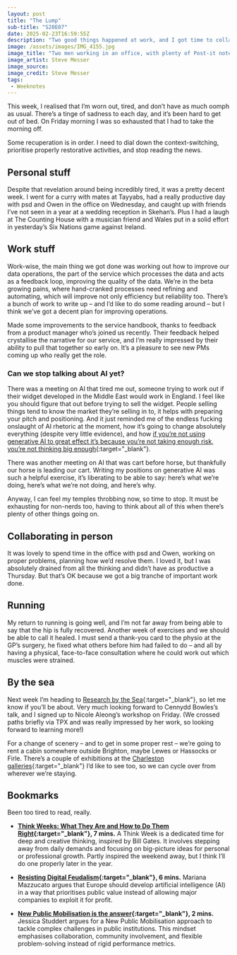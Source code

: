 ```yaml
---
layout: post
title: "The Lump"
sub-title: "S20E07"
date: 2025-02-23T16:59:55Z
description: "Two good things happened at work, and I got time to collaborate with Paul and Owen. But the endless chatter about AI is tiring, and on top of that I’ve realised I’m actually exhausted. Time to prioritise rest."
image: /assets/images/IMG_4155.jpg
image_title: "Two men working in an office, with plenty of Post-it notes dotted around."
image_artist: Steve Messer
image_source:
image_credit: Steve Messer
tags:
 - Weeknotes
---
```


This week, I realised that I’m worn out, tired, and don’t have as much oomph as usual. There’s a tinge of sadness to each day, and it’s been hard to get out of bed. On Friday morning I was so exhausted that I had to take the morning off. 

Some recuperation is in order. I need to dial down the context-switching, prioritise properly restorative activities, and stop reading the news. 

## Personal stuff

Despite that revelation around being incredibly tired, it was a pretty decent week. I went for a curry with mates at Tayyabs, had a really productive day with psd and Owen in the office on Wednesday, and caught up with friends I’ve not seen in a year at a wedding reception in Skehan’s. Plus I had a laugh at The Counting House with a musician friend and Wales put in a solid effort in yesterday’s Six Nations game against Ireland. 

## Work stuff

Work-wise, the main thing we got done was working out how to improve our data operations, the part of the service which processes the data and acts as a feedback loop, improving the quality of the data. We’re in the beta growing pains, where hand-cranked processes need refining and automating, which will improve not only efficiency but reliability too. There’s a bunch of work to write up – and I’d like to do some reading around – but I think we’ve got a decent plan for improving operations.

Made some improvements to the service handbook, thanks to feedback from a product manager who’s joined us recently. Their feedback helped crystallise the narrative for our service, and I’m really impressed by their ability to pull that together so early on. It’s a pleasure to see new PMs coming up who really get the role.

### Can we stop talking about AI yet?

There was a meeting on AI that tired me out, someone trying to work out if their widget developed in the Middle East would work in England. I feel like you should figure that out before trying to sell the widget. People selling things tend to know the market they’re selling in to, it helps with preparing your pitch and positioning. And it just reminded me of the endless fucking onslaught of AI rhetoric at the moment, how it’s going to change absolutely everything (despite very little evidence), and how [if you’re not using generative AI to great effect it’s because you’re not taking enough risk, you’re not thinking big enough](https://blog.tobiasrevell.com/2024/11/07/box115-its-your-fault-if-it-doesnt-work/){:target="_blank"}. 

There was another meeting on AI that was cart before horse, but thankfully our horse is leading our cart. Writing my positions on generative AI was such a helpful exercise, it’s liberating to be able to say: here’s what we’re doing, here’s what we’re not doing, and here’s why. 

Anyway, I can feel my temples throbbing now, so time to stop. It must be exhausting for non-nerds too, having to think about all of this when there’s plenty of other things going on. 

## Collaborating in person

It was lovely to spend time in the office with psd and Owen, working on proper problems, planning how we’d resolve them. I loved it, but I was absolutely drained from all the thinking and didn’t have as productive a Thursday. But that’s OK because we got a big tranche of important work done.

## Running

My return to running is going well, and I’m not far away from being able to say that the hip is fully recovered. Another week of exercises and we should be able to call it healed. I must send a thank-you card to the physio at the GP’s surgery, he fixed what others before him had failed to do – and all by having a physical, face-to-face consultation where he could work out which muscles were strained. 

## By the sea

Next week I’m heading to [Research by the Sea](https://researchbythesea.com){:target="_blank"}, so let me know if you’ll be about. Very much looking forward to Cennydd Bowles’s talk, and I signed up to Nicole Aleong’s workshop on Friday. (We crossed paths briefly via TPX and was really impressed by her work, so looking forward to learning more!)

For a change of scenery – and to get in some proper rest – we’re going to rent a cabin somewhere outside Brighton, maybe Lewes or Hassocks or Firle. There’s a couple of exhibitions at the [Charleston galleries](https://www.charleston.org.uk/visit/){:target="_blank"} I’d like to see too, so we can cycle over from wherever we’re staying.

## Bookmarks

Been too tired to read, really. 

- **[Think Weeks: What They Are and How to Do Them Right](https://ashore.io/journal/future-of-work/think-weeks-bill-gates-what-they-are){:target="_blank"}, 7 mins.** A Think Week is a dedicated time for deep and creative thinking, inspired by Bill Gates. It involves stepping away from daily demands and focusing on big-picture ideas for personal or professional growth. Partly inspired the weekend away, but I think I’ll do one properly later in the year.

- **[Resisting Digital Feudalism](https://www.project-syndicate.org/commentary/ai-digital-feudalism-inevitable-unless-policymakers-step-in-to-shape-markets-by-mariana-mazzucato-2025-02){:target="_blank"}, 6 mins.** Mariana Mazzucato argues that Europe should develop artificial intelligence (AI) in a way that prioritises public value instead of allowing major companies to exploit it for profit.

- **[New Public Mobilisation is the answer](https://www.themj.co.uk/public-mobilisation-answer){:target="_blank"}, 2 mins.** Jessica Studdert argues for a New Public Mobilisation approach to tackle complex challenges in public institutions. This mindset emphasises collaboration, community involvement, and flexible problem-solving instead of rigid performance metrics.